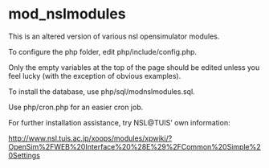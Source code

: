 mod_nslmodules
==============

This is an altered version of various nsl opensimulator modules.



To configure the php folder, edit php/include/config.php.

Only the empty variables at the top of the page should be edited unless you feel lucky (with the exception of obvious examples).

To install the database, use php/sql/modnslmodules.sql.

Use php/cron.php for an easier cron job.

For further installation assistance, try NSL@TUIS' own information:

http://www.nsl.tuis.ac.jp/xoops/modules/xpwiki/?OpenSim%2FWEB%20Interface%20%28E%29%2FCommon%20Simple%20Settings